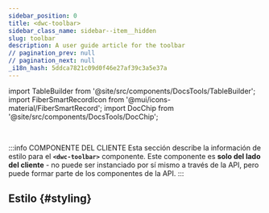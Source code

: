 ```yaml
---
sidebar_position: 0
title: <dwc-toolbar>
sidebar_class_name: sidebar--item__hidden
slug: toolbar
description: A user guide article for the toolbar
// pagination_prev: null
// pagination_next: null
_i18n_hash: 5ddca7821c09d0f46e27af39c3a5e37a
---
```

import TableBuilder from '@site/src/components/DocsTools/TableBuilder';
import FiberSmartRecordIcon from '@mui/icons-material/FiberSmartRecord';
import DocChip from '@site/src/components/DocsTools/DocChip';

<DocChip chip='shadow' />

<br />

:::info COMPONENTE DEL CLIENTE
Esta sección describe la información de estilo para el **`<dwc-toolbar>`** componente. Este componente es **solo del lado del cliente** - no puede ser instanciado por sí mismo a través de la API, pero puede formar parte de los componentes de la API.
:::

## Estilo {#styling}

<TableBuilder name="dwc-toolbar" clientComponent />
